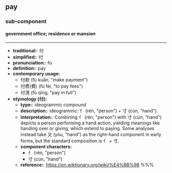 ## pay
### sub-component
#### government office; residence or mansion
---
- **traditional:**: 付
- **simplified:**: 付
- **pronunciation:**: fù
- **definition:**: pay
- **contemporary usage:**
  - 付款 (fù kuǎn, "make payment")
  - 付费(費) (fù fèi, "to pay fees")
  - 付清 (fù qīng, "pay in full")
- **etymology (付):**
  - **type:**: ideogrammic compound
  - **description:**: ideogrammic: 亻 (rén, "person") + 寸 (cùn, "hand").
  - **interpretation:**: Combining 亻 (rén, "person") with 寸 (cùn, "hand") depicts a person performing a hand action, yielding meanings like handing over or giving, which extend to paying. Some analyses instead take 又 (yòu, "hand") as the right-hand component in early forms, but the standard composition is 亻 + 寸.
  - **component characters:**
    - 亻 (rén, "person")
    - 寸 (cùn, "hand")
  - **reference:**: https://en.wiktionary.org/wiki/%E4%BB%98
%%%